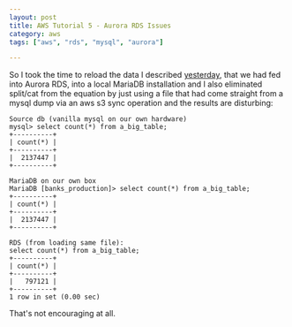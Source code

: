```yaml
---
layout: post
title: AWS Tutorial 5 - Aurora RDS Issues
category: aws
tags: ["aws", "rds", "mysql", "aurora"]

---
```

So I took the time to reload the data I described [yesterday](https://fuzzygroup.github.io/blog/2016/08/28/aws-tutorial-4-rds-data-loading-into-aurora-run-in-circles-scream-and-shout-the-oh-shite-moment.html), that we had fed into Aurora RDS, into a local MariaDB installation and I also eliminated split/cat from the equation by just using a file that had come straight from a mysql dump via an aws s3 sync operation and the results are disturbing:

    Source db (vanilla mysql on our own hardware)
    mysql> select count(*) from a_big_table;
    +----------+
    | count(*) |
    +----------+
    |  2137447 |
    +----------+

    MariaDB on our own box
    MariaDB [banks_production]> select count(*) from a_big_table;
    +----------+
    | count(*) |
    +----------+
    |  2137447 |
    +----------+

    RDS (from loading same file):
    select count(*) from a_big_table;
    +----------+
    | count(*) |
    +----------+
    |   797121 |
    +----------+
    1 row in set (0.00 sec)

That's not encouraging at all.